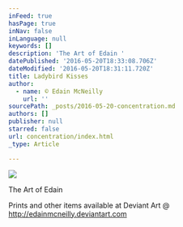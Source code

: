 ```yaml
---
inFeed: true
hasPage: true
inNav: false
inLanguage: null
keywords: []
description: 'The Art of Edain '
datePublished: '2016-05-20T18:33:08.706Z'
dateModified: '2016-05-20T18:31:11.720Z'
title: Ladybird Kisses
author:
  - name: © Edain McNeilly
    url: ''
sourcePath: _posts/2016-05-20-concentration.md
authors: []
publisher: null
starred: false
url: concentration/index.html
_type: Article

---
```

![](https://the-grid-user-content.s3-us-west-2.amazonaws.com/576314d6-6212-49a5-9a03-929dd36f8d71.jpg)

The Art of Edain 

Prints and other items available at Deviant Art @ http://edainmcneilly.deviantart.com
